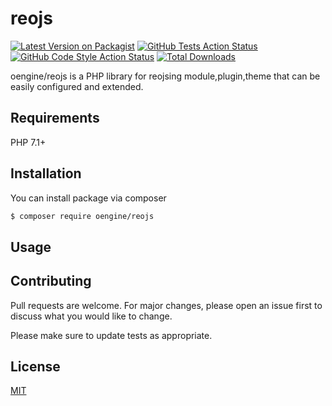 # reojs

[![Latest Version on Packagist](https://img.shields.io/packagist/v/oengine/reojs.svg?style=flat-square)](https://packagist.org/packages/oengine/reojs)
[![GitHub Tests Action Status](https://img.shields.io/github/workflow/status/oengine/reojs/run-tests?label=tests)](https://github.com/oengine/reojs/actions?query=workflow%3Arun-tests+branch%3Amain)
[![GitHub Code Style Action Status](https://img.shields.io/github/workflow/status/oengine/reojs/Fix%20PHP%20code%20style%20issues?label=code%20style)](https://github.com/oengine/reojs/actions?query=workflow%3A"Fix+PHP+code+style+issues"+branch%3Amain)
[![Total Downloads](https://img.shields.io/packagist/dt/oengine/reojs.svg?style=flat-square)](https://packagist.org/packages/oengine/reojs)

oengine/reojs is a PHP library for reojsing module,plugin,theme that can be easily configured and extended.

## Requirements

PHP 7.1+

## Installation

You can install package via composer

```bash
$ composer require oengine/reojs
```

## Usage

## Contributing

Pull requests are welcome. For major changes, please open an issue first to discuss what you would like to change.

Please make sure to update tests as appropriate.

## License

[MIT](./LICENSE.md)
